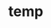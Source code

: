 # temp

































































































































































































































































































































































































































































































































































































































































































































































































































































































































































































































































































































































































































































































